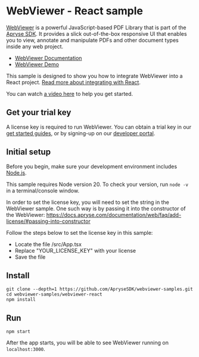 # WebViewer - React sample

[WebViewer](https://docs.apryse.com/web/guides/get-started) is a powerful JavaScript-based PDF Library that is part of the [Apryse SDK](https://apryse.com/). It provides a slick out-of-the-box responsive UI that enables you to view, annotate and manipulate PDFs and other document types inside any web project.

- [WebViewer Documentation](https://docs.apryse.com/web/guides/get-started)
- [WebViewer Demo](https://showcase.apryse.com/)

This sample is designed to show you how to integrate WebViewer into a React project. [Read more about integrating with React](https://docs.apryse.com/web/guides/get-started/react).

You can watch [a video here](https://youtu.be/bVhWXuLSL0k) to help you get started.

## Get your trial key

A license key is required to run WebViewer. You can obtain a trial key in our [get started guides](https://docs.apryse.com/web/guides/get-started), or by signing-up on our [developer portal](https://dev.apryse.com/).

## Initial setup

Before you begin, make sure your development environment includes [Node.js](https://nodejs.org/en/).

This sample requires Node version 20. To check your version, run `node -v` in a terminal/console window.

In order to set the license key, you will need to set the string in the WebViewer sample. One such way is by passing it into the constructor of the WebViewer: https://docs.apryse.com/documentation/web/faq/add-license/#passing-into-constructor

Follow the steps below to set the license key in this sample:

- Locate the file /src/App.tsx
- Replace "YOUR_LICENSE_KEY" with your license
- Save the file


## Install

```
git clone --depth=1 https://github.com/ApryseSDK/webviewer-samples.git
cd webviewer-samples/webviewer-react
npm install
```

## Run

```
npm start
```

After the app starts, you will be able to see WebViewer running on `localhost:3000`.
